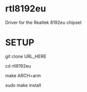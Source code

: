 # rtl8192eu
Driver for the Realtek 8192eu chipset

# SETUP

git clone URL_HERE

cd rtl8192eu

make ARCH=arm

sudo make install
